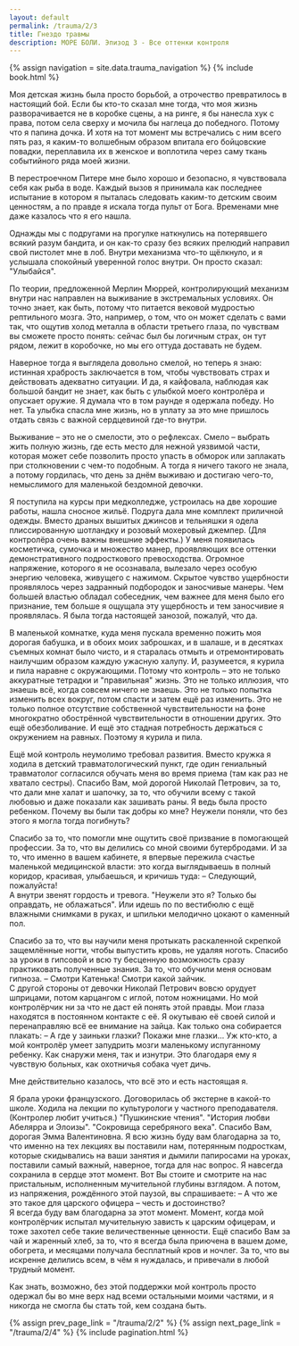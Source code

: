 ```yaml
---
layout: default
permalink: /trauma/2/3
title: Гнездо травмы
description: МОРЕ БОЛИ. Эпизод 3 - Все оттенки контроля
---
```

{% assign navigation  = site.data.trauma_navigation %}
{% include book.html %}

Моя детская жизнь была просто борьбой, а отрочество превратилось в настоящий бой. Если бы кто-то сказал мне тогда, что моя жизнь разворачивается не в коробке сцены, а на ринге, я бы нанесла хук с права, потом села сверху и мочила бы наглеца до победного. Потому что я папина дочка. И хотя на тот момент мы встречались с ним всего пять раз, я каким-то волшебным образом впитала его бойцовские повадки, переплавила их в женское и воплотила через саму ткань событийного ряда моей жизни.

В перестроечном Питере мне было хорошо и безопасно, я чувствовала себя как рыба в воде. Каждый вызов я принимала как последнее испытание в котором я пыталась следовать каким-то детским своим ценностям, а по правде я искала тогда пульт от Бога.
Временами мне даже казалось что я его нашла.

Однажды мы с подругами на прогулке наткнулись на потерявшего всякий разум бандита, и он как-то сразу без всяких прелюдий направил свой пистолет мне в лоб. Внутри механизма что-то щёлкнуло, и я услышала спокойный уверенной голос внутри. Он просто сказал: "Улыбайся".

По теории, предложенной Мерлин Мюррей, контролирующий механизм внутри нас направлен на выживание в экстремальных условиях. Он точно знает, как быть, потому что питается вековой мудростью рептильного мозга. Это, например, о том, что он может сделать с вами так, что ощутив холод металла в области третьего глаза, по чувствам вы сможете просто понять: сейчас был бы логичным страх, он тут рядом, лежит в коробочке, но мы его оттуда доставать не будем.

Наверное тогда я выглядела довольно смелой, но теперь я знаю: истинная храбрость заключается в том, чтобы чувствовать страх и действовать адекватно ситуации. И да, я кайфовала, наблюдая как большой бандит не знает, как быть с улыбкой моего контролёра и опускает оружие. Я думала что в том раунде я одержала победу. Но нет. Та улыбка спасла мне жизнь, но в уплату за это мне пришлось отдать связь с важной сердцевиной где-то внутри.

Выживание – это не о смелости, это о рефлексах. Смело – выбрать жить полную жизнь, где есть место для нежной уязвимой части, которая может себе позволить просто упасть в обморок или заплакать при столкновении с чем-то подобным. А тогда я ничего такого не знала, а потому гордилась, что день за днём выживаю и достигаю чего-то, немыслимого для маленькой бездомной девочки.

Я поступила на курсы при медколледже, устроилась на две хорошие работы, нашла сносное жильё. Подруга дала мне комплект приличной одежды. Вместо драных вышитых джинсов и тельняшки я одела плиссированную шотландку и розовый мохеровый джемпер. (Для контролёра очень важны внешние эффекты.) У меня появилась косметичка, сумочка и множество манер, проявляющих все оттенки демонстративного подросткового превосходства. Огромное напряжение, которого я не осознавала, вылезало через особую энергию человека, живущего с нажимом. Скрытое чувство ущербности проявлялось через задранный подбородок и заносчивые манеры. Чем большей властью обладал собеседник, чем важнее для меня было его признание, тем больше я ощущала эту ущербность и тем заносчивие я проявлялась. Я была тогда настоящей занозой, пожалуй, что да.

В маленькой комнатке, куда меня пускала временно пожить моя дорогая бабушка, и в обоих моих заброшках, и в шалаше, и в десятках съемных комнат было чисто, и я старалась отмыть и отремонтировать наилучшим образом каждую ужасную халупу. И, разумеется, я курила и пила наравне с окружающими. Потому что контроль – это не только аккуратные тетрадки и "правильная" жизнь. Это не только иллюзия, что знаешь всё, когда совсем ничего не знаешь. Это не только попытка изменить всех вокруг, потом спасти и затем ещё раз изменить. Это не только полное отсутствие собственной чувствительности на фоне многократно обострённой чувствительности в отношении других. Это ещё обезболивание. И ещё это стадная потребность держаться с окружением на равных. Поэтому я курила и пила.

Ещё мой контроль неумолимо требовал развития. Вместо кружка я ходила в детский травматологический пункт, где один гениальный травматолог согласился обучать меня во время приема (там как раз не хватало сестры). Спасибо Вам, мой дорогой Николай Петрович, за то, что дали мне халат и шапочку, за то, что обучили всему с такой любовью и даже показали как зашивать раны. Я ведь была просто ребенком. Почему вы были так добры ко мне? Неужели поняли, что без этого я могла тогда погибнуть?

Спасибо за то, что помогли мне ощутить своё призвание в помогающей профессии. За то, что вы делились со мной своими бутербродами. И за то, что именно в вашем кабинете, я впервые пережила счастье маленькой медицинской власти: это когда выглядываешь в полный коридор, красивая, улыбаешься, и кричишь туда:
– Следующий, пожалуйста!  
А внутри звенят гордость и тревога. "Неужели это я? Только бы оправдать, не облажаться". Или идешь по по вестибюлю с ещё влажными снимками в руках, и шпильки мелодично цокают о каменный пол.

Спасибо за то, что вы научили меня протыкать раскаленной скрепкой защемлённые ногти, чтобы выпустить кровь, не удаляя ноготь. Спасибо за уроки в гипсовой и всю ту бесценную возможность сразу практиковать полученные знания. За то, что обучили меня основам гипноза.
– Смотри Катенька! Смотри какой зайчик.  
С другой стороны от девочки Николай Петрович вовсю орудует шприцами, потом карцангом с иглой, потом ножницами. Но мой контролёрчик ни за что не даст ей понять этой правды. Мои глаза находятся в постоянном контакте с её. Я окутываю её своей силой и перенаправляю всё ее внимание на зайца. Как только она собирается плакать:
– А где у заиньки глазки? Покажи мне глазки…
Уж кто-кто, а мой контролёр умеет запудрить мозги маленькому испуганному ребенку. Как снаружи меня, так и изнутри. Это благодаря ему я чувствую больных, как охотничья собака чует дичь.

Мне действительно казалось, что всё это и есть настоящая я.

Я брала уроки французского. Договорилась об экстерне в какой-то школе. Ходила на лекции по культурологи у частного преподавателя. (Контролер любит учиться.) "Пушкинские чтения". "История любви Абелярра и Элоизы". "Сокровища серебряного века". Спасибо Вам, дорогая Эмма Валентиновна. Я всю жизнь буду вам благодарна за то, что именно на тех лекциях вы поставили нам, потерянным подросткам, которые скидывались на ваши занятия и дымили папиросами на уроках, поставили самый важный, наверное, тогда для нас вопрос. Я навсегда сохранила в сердце этот момент. Вот Вы стоите и смотрите на нас пристальным, исполненным мучительной глубины взглядом. А потом, из напряжения, рождённого этой паузой, вы спрашиваете:
– А что же это такое для царского офицера – честь и достоинство?  
Я всегда буду вам благодарна за этот момент. Момент, когда мой контролёрчик испытал мучительную зависть к царским офицерам, и тоже захотел себе такие величественные ценности. Ещё спасибо Вам за чай и жаренный хлеб, за то, что я всегда была приючена в вашем доме, обогрета, и месяцами получала бесплатный кров и ночлег. За то, что вы искренне делились всем, в чём я нуждалась, и привечали в любой трудный момент.

Как знать, возможно, без этой поддержки мой контроль просто одержал бы во мне верх над всеми остальными моими частями, и я никогда не смогла бы стать той, кем создана быть.

{% assign prev_page_link = "/trauma/2/2" %}
{% assign next_page_link = "/trauma/2/4" %}
{% include pagination.html %}